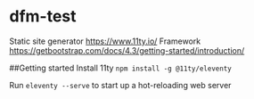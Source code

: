 # dfm-test

Static site generator https://www.11ty.io/
Framework https://getbootstrap.com/docs/4.3/getting-started/introduction/


##Getting started
Install 11ty
`npm install -g @11ty/eleventy`

Run `eleventy --serve` to start up a hot-reloading web server